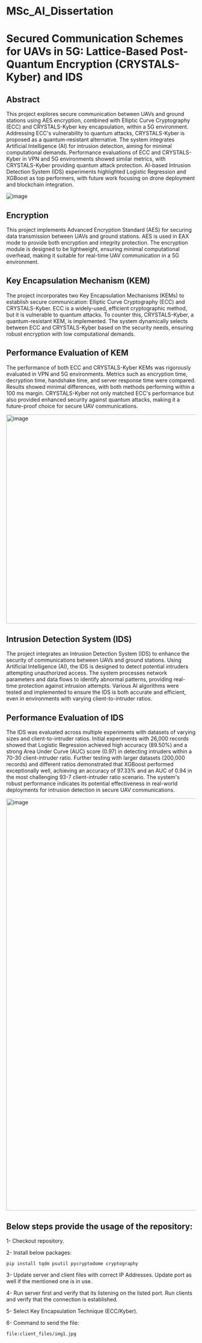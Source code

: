 # MSc_AI_Dissertation
# Secured Communication Schemes for UAVs in 5G:  Lattice-Based Post-Quantum Encryption (CRYSTALS-Kyber) and IDS

## Abstract

This project explores secure communication between UAVs and ground stations using AES encryption, combined with Elliptic Curve Cryptography (ECC) and CRYSTALS-Kyber key encapsulation, within a 5G environment. Addressing ECC's vulnerability to quantum attacks, CRYSTALS-Kyber is proposed as a quantum-resistant alternative. The system integrates Artificial Intelligence (AI) for intrusion detection, aiming for minimal computational demands. Performance evaluations of ECC and CRYSTALS-Kyber in VPN and 5G environments showed similar metrics, with CRYSTALS-Kyber providing quantum attack protection. AI-based Intrusion Detection System (IDS) experiments highlighted Logistic Regression and XGBoost as top performers, with future work focusing on drone deployment and blockchain integration.

![image](https://github.com/user-attachments/assets/920bba9e-bc1b-4d97-9c03-5cbd99a367ea)

## Encryption

This project implements Advanced Encryption Standard (AES) for securing data transmission between UAVs and ground stations. AES is used in EAX mode to provide both encryption and integrity protection. The encryption module is designed to be lightweight, ensuring minimal computational overhead, making it suitable for real-time UAV communication in a 5G environment.

## Key Encapsulation Mechanism (KEM)

The project incorporates two Key Encapsulation Mechanisms (KEMs) to establish secure communication: Elliptic Curve Cryptography (ECC) and CRYSTALS-Kyber. ECC is a widely-used, efficient cryptographic method, but it is vulnerable to quantum attacks. To counter this, CRYSTALS-Kyber, a quantum-resistant KEM, is implemented. The system dynamically selects between ECC and CRYSTALS-Kyber based on the security needs, ensuring robust encryption with low computational demands.

## Performance Evaluation of KEM

The performance of both ECC and CRYSTALS-Kyber KEMs was rigorously evaluated in VPN and 5G environments. Metrics such as encryption time, decryption time, handshake time, and server response time were compared. Results showed minimal differences, with both methods performing within a 100 ms margin. CRYSTALS-Kyber not only matched ECC's performance but also provided enhanced security against quantum attacks, making it a future-proof choice for secure UAV communications.

<img width="554" alt="image" src="https://github.com/user-attachments/assets/4b8818b7-9c5c-4e92-8771-f3fa10f3b3e2">


## Intrusion Detection System (IDS)

The project integrates an Intrusion Detection System (IDS) to enhance the security of communications between UAVs and ground stations. Using Artificial Intelligence (AI), the IDS is designed to detect potential intruders attempting unauthorized access. The system processes network parameters and data flows to identify abnormal patterns, providing real-time protection against intrusion attempts. Various AI algorithms were tested and implemented to ensure the IDS is both accurate and efficient, even in environments with varying client-to-intruder ratios.

## Performance Evaluation of IDS

The IDS was evaluated across multiple experiments with datasets of varying sizes and client-to-intruder ratios. Initial experiments with 26,000 records showed that Logistic Regression achieved high accuracy (89.50%) and a strong Area Under Curve (AUC) score (0.97) in detecting intruders within a 70-30 client-intruder ratio. Further testing with larger datasets (200,000 records) and different ratios demonstrated that XGBoost performed exceptionally well, achieving an accuracy of 97.33% and an AUC of 0.94 in the most challenging 93-7 client-intruder ratio scenario. The system's robust performance indicates its potential effectiveness in real-world deployments for intrusion detection in secure UAV communications.

<img width="1092" alt="image" src="https://github.com/user-attachments/assets/0f232f50-ce13-4ffa-8a3e-ef9cb55f5013">


## Below steps provide the usage of the repository:

1- Checkout repository.

2- Install below packages:

	pip install tqdm psutil pycryptodome cryptography

3- Update server and client files with correct IP Addresses. Update port as well if the mentioned one is in use.

4- Run server first and verify that its listening on the listed port. Run clients and verify that the connection is established.

5- Select Key Encapsulation Technique (ECC/Kyber).

6- Command to send the file:

	file:client_files/img1.jpg

